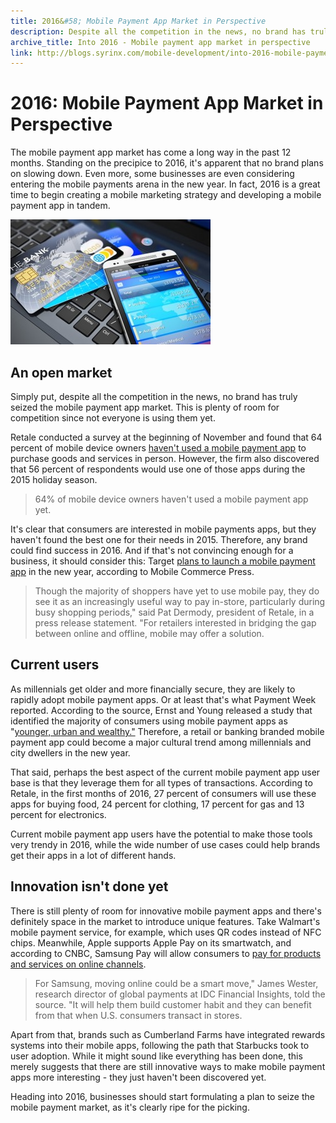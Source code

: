 ```yaml
---
title: 2016&#58; Mobile Payment App Market in Perspective
description: Despite all the competition in the news, no brand has truly seized the mobile payment app market. This is plenty of room for competition!
archive_title: Into 2016 - Mobile payment app market in perspective
link: http://blogs.syrinx.com/mobile-development/into-2016-mobile-payment-app-market-in-perspective/
---
```


# 2016: Mobile Payment App Market in Perspective

The mobile payment app market has come a long way in the past 12 months. Standing on the precipice to 2016, it's apparent that no brand plans on slowing down. Even more, some businesses are even considering entering the mobile payments arena in the new year. In fact, 2016 is a great time to begin creating a mobile marketing strategy and developing a mobile payment app in tandem.

![Mobile Payment Market](/assets/img/blog/The-mobile-payment-market-is-very-ripe.jpg)

## An open market

Simply put, despite all the competition in the news, no brand has truly seized the mobile payment app market. This is plenty of room for competition since not everyone is using them yet.

Retale conducted a survey at the beginning of November and found that 64 percent of mobile device owners [haven't used a mobile payment app](http://www.retale.com/corporate/survey-56-want-to-use-mobile-pay-when-shopping-this-holiday-season/) to purchase goods and services in person. However, the firm also discovered that 56 percent of respondents would use one of those apps during the 2015 holiday season.

> 64% of mobile device owners haven't used a mobile payment app yet.

It's clear that consumers are interested in mobile payments apps, but they haven't found the best one for their needs in 2015. Therefore, any brand could find success in 2016. And if that's not convincing enough for a business, it should consider this: Target [plans to launch a mobile payment app](http://www.mobilecommercepress.com/target-to-develop-its-own-mobile-payments-platform/8520326/) in the new year, according to Mobile Commerce Press.

> Though the majority of shoppers have yet to use mobile pay, they do see it as an increasingly useful way to pay in-store, particularly during busy shopping periods," said Pat Dermody, president of Retale, in a press release statement. "For retailers interested in bridging the gap between online and offline, mobile may offer a solution.

## Current users

As millennials get older and more financially secure, they are likely to rapidly adopt mobile payment apps. Or at least that's what Payment Week reported. According to the source, Ernst and Young released a study that identified the majority of consumers using mobile payment apps as "[younger, urban and wealthy."](http://paymentweek.com/2015-12-29-ey-study-millennials-pushing-mobile-payments-technology-9239/) Therefore, a retail or banking branded mobile payment app could become a major cultural trend among millennials and city dwellers in the new year.

That said, perhaps the best aspect of the current mobile payment app user base is that they leverage them for all types of transactions. According to Retale, in the first months of 2016, 27 percent of consumers will use these apps for buying food, 24 percent for clothing, 17 percent for gas and 13 percent for electronics.

Current mobile payment app users have the potential to make those tools very trendy in 2016, while the wide number of use cases could help brands get their apps in a lot of different hands.

## Innovation isn't done yet
There is still plenty of room for innovative mobile payment apps and there's definitely space in the market to introduce unique features. Take Walmart's mobile payment service, for example, which uses QR codes instead of NFC chips. Meanwhile, Apple supports Apple Pay on its smartwatch, and according to CNBC, Samsung Pay will allow consumers to [pay for products and services on online channels](http://www.cnbc.com/2015/12/29/samsung-pay-plans-to-enable-us-online-shopping-in-2016.html).

> For Samsung, moving online could be a smart move," James Wester, research director of global payments at IDC Financial Insights, told the source. "It will help them build customer habit and they can benefit from that when U.S. consumers transact in stores.

Apart from that, brands such as Cumberland Farms have integrated rewards systems into their mobile apps, following the path that Starbucks took to user adoption. While it might sound like everything has been done, this merely suggests that there are still innovative ways to make mobile payment apps more interesting - they just haven't been discovered yet.

Heading into 2016, businesses should start formulating a plan to seize the mobile payment market, as it's clearly ripe for the picking.
